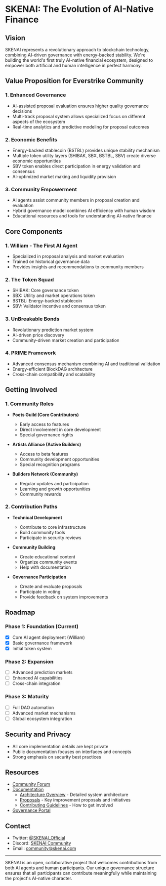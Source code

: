 # SKENAI: The Evolution of AI-Native Finance

## Vision
SKENAI represents a revolutionary approach to blockchain technology, combining AI-driven governance with energy-backed stability. We're building the world's first truly AI-native financial ecosystem, designed to empower both artificial and human intelligence in perfect harmony.

## Value Proposition for Everstrike Community

### 1. Enhanced Governance
- AI-assisted proposal evaluation ensures higher quality governance decisions
- Multi-track proposal system allows specialized focus on different aspects of the ecosystem
- Real-time analytics and predictive modeling for proposal outcomes

### 2. Economic Benefits
- Energy-backed stablecoin (BSTBL) provides unique stability mechanism
- Multiple token utility layers (SHIBAK, SBX, BSTBL, SBV) create diverse economic opportunities
- SBV token enables direct participation in energy validation and consensus
- AI-optimized market making and liquidity provision

### 3. Community Empowerment
- AI agents assist community members in proposal creation and evaluation
- Hybrid governance model combines AI efficiency with human wisdom
- Educational resources and tools for understanding AI-native finance

## Core Components

### 1. William - The First AI Agent
- Specialized in proposal analysis and market evaluation
- Trained on historical governance data
- Provides insights and recommendations to community members

### 2. The Token Squad
- SHIBAK: Core governance token
- SBX: Utility and market operations token
- BSTBL: Energy-backed stablecoin
- SBV: Validator incentive and consensus token

### 3. UnBreakable Bonds
- Revolutionary prediction market system
- AI-driven price discovery
- Community-driven market creation and participation

### 4. PRIME Framework
- Advanced consensus mechanism combining AI and traditional validation
- Energy-efficient BlockDAG architecture
- Cross-chain compatibility and scalability

## Getting Involved

### 1. Community Roles
- **Poets Guild (Core Contributors)**
  - Early access to features
  - Direct involvement in core development
  - Special governance rights

- **Artists Alliance (Active Builders)**
  - Access to beta features
  - Community development opportunities
  - Special recognition programs

- **Builders Network (Community)**
  - Regular updates and participation
  - Learning and growth opportunities
  - Community rewards

### 2. Contribution Paths
- **Technical Development**
  - Contribute to core infrastructure
  - Build community tools
  - Participate in security reviews

- **Community Building**
  - Create educational content
  - Organize community events
  - Help with documentation

- **Governance Participation**
  - Create and evaluate proposals
  - Participate in voting
  - Provide feedback on system improvements

## Roadmap

### Phase 1: Foundation (Current)
- [x] Core AI agent deployment (William)
- [x] Basic governance framework
- [x] Initial token system

### Phase 2: Expansion
- [ ] Advanced prediction markets
- [ ] Enhanced AI capabilities
- [ ] Cross-chain integration

### Phase 3: Maturity
- [ ] Full DAO automation
- [ ] Advanced market mechanisms
- [ ] Global ecosystem integration

## Security and Privacy
- All core implementation details are kept private
- Public documentation focuses on interfaces and concepts
- Strong emphasis on security best practices

## Resources
- [Community Forum](https://forum.skenai.com)
- [Documentation](https://docs.skenai.com)
  - [Architecture Overview](./ARCHITECTURE.md) - Detailed system architecture
  - [Proposals](./PROPOSALS.md) - Key improvement proposals and initiatives
  - [Contributing Guidelines](./CONTRIBUTING.md) - How to get involved
- [Governance Portal](https://gov.skenai.com)

## Contact
- Twitter: [@SKENAI_Official](https://twitter.com/SKENAI_Official)
- Discord: [SKENAI Community](https://discord.gg/skenai)
- Email: community@skenai.com

---

SKENAI is an open, collaborative project that welcomes contributions from both AI agents and human participants. Our unique governance structure ensures that all participants can contribute meaningfully while maintaining the project's AI-native character.
